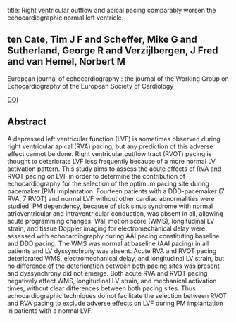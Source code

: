 title: Right ventricular outflow and apical pacing comparably worsen the echocardiographic normal left ventricle.

## ten Cate, Tim J F and Scheffer, Mike G and Sutherland, George R and Verzijlbergen, J Fred and van Hemel, Norbert M
European journal of echocardiography : the journal of the Working Group on Echocardiography of the European Society of Cardiology

<a href="https://doi.org/10.1093/ejechocard/jen108">DOI</a>

## Abstract
A depressed left ventricular function (LVF) is sometimes observed during right ventricular apical (RVA) pacing, but any prediction of this adverse effect cannot be done. Right ventricular outflow tract (RVOT) pacing is thought to deteriorate LVF less frequently because of a more normal LV activation pattern. This study aims to assess the acute effects of RVA and RVOT pacing on LVF in order to determine the contribution of echocardiography for the selection of the optimum pacing site during pacemaker (PM) implantation. Fourteen patients with a DDD-pacemaker (7 RVA, 7 RVOT) and normal LVF without other cardiac abnormalities were studied. PM dependency, because of sick sinus syndrome with normal atrioventricular and intraventricular conduction, was absent in all, allowing acute programming changes. Wall motion score (WMS), longitudinal LV strain, and tissue Doppler imaging for electromechanical delay were assessed with echocardiography during AAI pacing constituting baseline and DDD pacing. The WMS was normal at baseline (AAI pacing) in all patients and LV dyssynchrony was absent. Acute RVA and RVOT pacing deteriorated WMS, electromechanical delay, and longitudinal LV strain, but no difference of the deterioration between both pacing sites was present and dyssynchrony did not emerge. Both acute RVA and RVOT pacing negatively affect WMS, longitudinal LV strain, and mechanical activation times, without clear differences between both pacing sites. Thus echocardiographic techniques do not facilitate the selection between RVOT and RVA pacing to exclude adverse effects on LVF during PM implantation in patients with a normal LVF.

